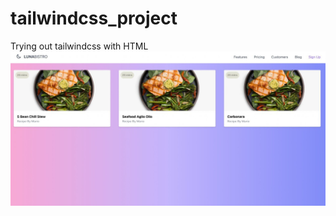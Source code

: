 # tailwindcss_project
 Trying out tailwindcss with HTML 
![alt text](https://github.com/MuhammadAshraff/tailwindcss_project/blob/main/preview.jpg)
